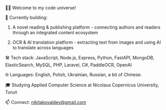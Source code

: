 👨‍💻 Welcome to my code universe!

🚀 Currently building:<br>

1. A novel reading & publishing platform - connecting authors and readers through an integrated content ecosystem  <br>
   
2. OCR & AI translation platform - extracting text from images and using AI to translate across languages
   
🛠️ Tech stack: JavaScript, Node.js, Express, Python, FastAPI, MongoDB, ElasticSearch, MySQL, PHP, Laravel, C#, PaddleOCR, OpenAI<br>

🌐 Languages: English, Polish, Ukrainian, Russian, a bit of Chinese.

🎓 Studying Applied Computer Science at Nicolaus Copernicus University, Toruń

📫 Connect: nikitakovaldev@gmail.com
